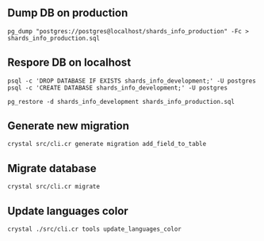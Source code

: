## Dump DB on production

```
pg_dump "postgres://postgres@localhost/shards_info_production" -Fc > shards_info_production.sql
```

## Respore DB on localhost

```
psql -c 'DROP DATABASE IF EXISTS shards_info_development;' -U postgres
psql -c 'CREATE DATABASE shards_info_development;' -U postgres

pg_restore -d shards_info_development shards_info_production.sql
```

## Generate new migration

```
crystal src/cli.cr generate migration add_field_to_table
```

## Migrate database

```
crystal src/cli.cr migrate
```

## Update languages color

```
crystal ./src/cli.cr tools update_languages_color
```
